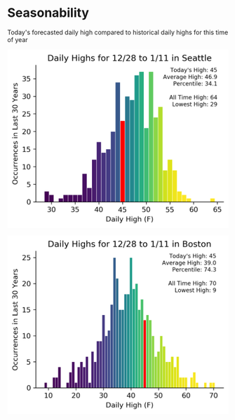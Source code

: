 # Seasonability
Today's forecasted daily high compared to historical daily highs for this time of year

![Alt text](Seattle.png)

![Alt text](Boston.png)
